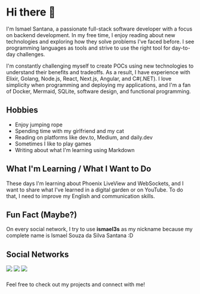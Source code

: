 # Hi there 👋

I'm Ismael Santana, a passionate full-stack software developer with a focus on backend development. In my free time, I enjoy reading about new technologies and exploring how they solve problems I've faced before. I see programming languages as tools and strive to use the right tool for day-to-day challenges.

I'm constantly challenging myself to create POCs using new technologies to understand their benefits and tradeoffs. As a result, I have experience with Elixir, Golang, Node.js, React, Next.js, Angular, and C#(.NET). I love simplicity when programming and deploying my applications, and I'm a fan of Docker, Mermaid, SQLite, software design, and functional programming.

## Hobbies

* Enjoy jumping rope
* Spending time with my girlfriend and my cat
* Reading on platforms like dev.to, Medium, and daily.dev
* Sometimes I like to play games
* Writing about what I'm learning using Markdown

## What I'm Learning / What I Want to Do

These days I'm learning about Phoenix LiveView and WebSockets, and I want to share what I've learned in a digital garden or on YouTube. To do that, I need to improve my English and communication skills.

## Fun Fact (Maybe?)

On every social network, I try to use **ismael3s** as my nickname because my complete name is Ismael Souza da Silva Santana :D

## Social Networks

<div> 
  <a href = "mailto:souz4ismael@gmail.com"><img src="https://img.shields.io/badge/Gmail-D14836?style=for-the-badge&logo=gmail&logoColor=white" target="_blank"></a>
  <a href="https://www.linkedin.com/in/ismael3s/" target="_blank"><img src="https://img.shields.io/badge/-LinkedIn-%230077B5?style=for-the-badge&logo=linkedin&logoColor=white" target="_blank"></a>
  <a href="https://www.youtube.com/@ismael3s"><img src="https://img.shields.io/badge/YouTube-red?style=for-the-badge&logo=youtube&logoColor=white" target="_blank"></a>
</div>

###

Feel free to check out my projects and connect with me!
